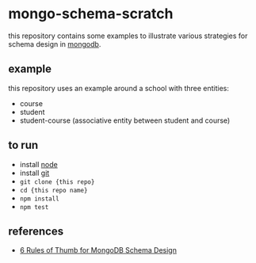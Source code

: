 # mongo-schema-scratch

this repository contains some examples to illustrate various strategies for schema design in [mongodb](https://www.mongodb.com/).

## example

this repository uses an example around a school with three entities:

- course
- student
- student-course (associative entity between student and course)

## to run

- install [node](https://nodejs.org/en/)
- install [git](https://git-scm.com/)
- `git clone {this repo}`
- `cd {this repo name}`
- `npm install`
- `npm test`

## references

- [6 Rules of Thumb for MongoDB Schema Design](https://www.mongodb.com/blog/post/6-rules-of-thumb-for-mongodb-schema-design-part-1)
